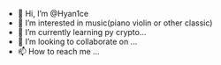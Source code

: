 - 👋 Hi, I’m @Hyan1ce
- 👀 I’m interested in music(piano violin or other classic)
- 🌱 I’m currently learning py crypto...
- 💞️ I’m looking to collaborate on ...
- 📫 How to reach me ...

<!---
Hyan1ce/Hyan1ce is a ✨ special ✨ repository because its `README.md` (this file) appears on your GitHub profile.
You can click the Preview link to take a look at your changes.
--->
